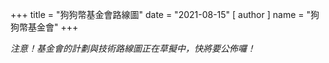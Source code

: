 +++
title = "狗狗幣基金會路線圖"
date = "2021-08-15"
[ author ]
  name = "狗狗幣基金會"
+++

 _注意！基金會的計劃與技術路線圖正在草擬中，快將要公佈囉！_
